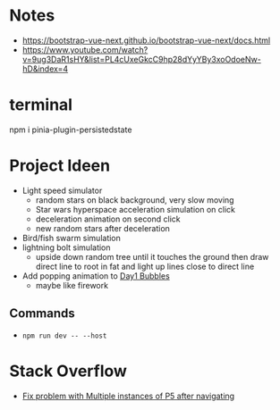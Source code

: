 # Notes

* <https://bootstrap-vue-next.github.io/bootstrap-vue-next/docs.html>
* <https://www.youtube.com/watch?v=9ug3DaR1sHY&list=PL4cUxeGkcC9hp28dYyYBy3xoOdoeNw-hD&index=4>


# terminal

npm i pinia-plugin-persistedstate

# Project Ideen

* Light speed simulator
    * random stars on black background, very slow moving
    * Star wars hyperspace acceleration simulation on click
    * deceleration animation on second click
    * new random stars after deceleration
* Bird/fish swarm simulation
* lightning bolt simulation
    * upside down random tree until it touches the ground then draw direct line to root in fat and light up lines close to direct line 
* Add popping animation to [Day1 Bubbles]("src\components\p5\day1\Bubble.vue")
    * maybe like firework
    

## Commands
* `npm run dev -- --host`


# Stack Overflow
 * [Fix problem with Multiple instances of P5 after navigating](https://stackoverflow.com/questions/78511874/vue-keeps-p5-components-alive-after-navigating/78512036#78512036)